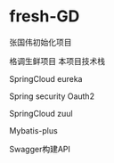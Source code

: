 # fresh-GD
张国伟初始化项目


格调生鲜项目
本项目技术栈

SpringCloud eureka

Spring security Oauth2

SpringCloud zuul

Mybatis-plus

Swagger构建API
